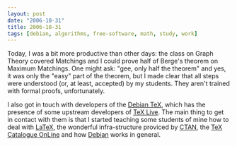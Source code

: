 ```yaml
---
layout: post
date: "2006-10-31"
title: 2006-10-31
tags: [debian, algorithms, free-software, math, study, work]
---
```

Today, I was a bit more productive than other days: the class on
Graph Theory covered Matchings and I could prove half of Berge's
theorem on Maximum Matchings. One might ask: "gee, only half the
theorem" and yes, it was only the "easy" part of the theorem, but I
made clear that all steps were understood (or, at least, accepted)
by my students. They aren't trained with formal proofs,
unfortunately.

I also got in touch with developers of the
[Debian TeX](http://lists.debian.org/debian-tex-maint/), which has
the presence of some upstream developers of
[TeX Live](http://www.tug.org/texlive/). The main thing to get in
contact with them is that I started teaching some students of mine
how to deal with [LaTeX](http://www.latex-project.org/), the
wonderful infra-structure proviced by [CTAN](http://www.ctan.org/),
the
[TeX Catalogue OnLine](http://www.ctan.org/tex-archive/help/Catalogue/)
and how [Debian](http://www.debian.org/) works in general.


